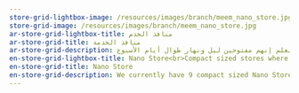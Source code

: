 ```yaml
---
store-grid-lightbox-image: /resources/images/branch/meem_nano_store.jpg
store-grid-image: /resources/images/branch/meem_nano_store.jpg
ar-store-grid-lightbox-title: منافذ الخدم
ar-store-grid-title: منافذ الخدمة
ar-store-grid-description: حاليا عندنا 9 منافذ خدمة منتشرة في الرياض، وجدة، والدمام والخبر، كلهم تحت أمرك وفي خدمتك.                                                            والشيء الجميل واللي يميز منافذ خدمة م إنك تقدر تلاقيهم في المجمعات التجارية ومحلات إكسترا. مع العلم إنهم مفتوحين ليل ونهار طوال أيام الأسبوع!
en-store-grid-lightbox-title: Nano Store<br>Compact sized stores where customers will be able to receive all the services offered in the main store with convenience. Nano stores can be found in Shopping malls and electronic department stores in Riyadh, Jeddah, Dammam, and Khobar.
en-store-grid-title: Nano Store
en-store-grid-description: We currently have 9 compact sized Nano Stores scattered around Riyadh, Jeddah, Dammam and Khobar, and are ready to service you with convenience. What's really awesome is that Nano Stores can be found in shopping malls and electronic department stores and are open night and day 7 days a week!
---
```

